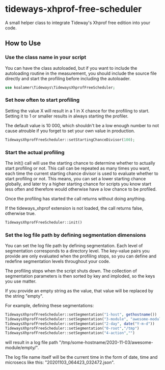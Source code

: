 # tideways-xhprof-free-scheduler

A small helper class to integrate Tideway's Xhprof free edition into your code.

## How to Use

### Use the class name in your script

You can have the class autoloaded, but if you want to include the autoloading routine in the measurement, you should include the source file directly and start the profiling before including the autoloader.

```php
use koalamer\Tideways\TidewaysXhprofFreeScheduler;
```

### Set how often to start profiling

Setting the value X will result in a 1 in X chance for the profiling to start. Setting it to 1 or smaller results in always starting the profiler.

The default value is 10 000, which shouldn't be a low enough number to not cause atrouble if you forget to set your own value in production.

```php
TidewaysXhprofFreeScheduler::setStartingChanceDivisor(100);
```

### Start the actual profiling

The init() call will use the starting chance to determine whether to actually start profiling or not. This call can be repeated as many times you want, each time the current starting chance divisor is used to evaluate whether to start profiling or not.
This means, you can set a lower starting chance globally, and later try a higher starting chance for scripts you know start less often and therefore would otherwise have a low chance to be profiled.

Once the profiling has started the call returns without doing anything.

If the tideways_xhprof extension is not loaded, the call returns false, otherwise true.

```php
TidewaysXhprofFreeScheduler::init()
```

### Set the log file path by defining segmentation dimensions

You can set the log file path by defining segmentation. Each level of segmentation corresponds to a directory level. The key-value pairs you provide are only evaluated when the profiling stops, so you can define and redefine segmentation levels throughout your code.

The profiling stops when the script shuts down. The collection of segmentation parameters is then sorted by key and imploded, so the keys you use matter.

If you provide an empty string as the value, that value will be replaced by the string "empty".

For example, defining these segmentations:

```php
TidewaysXhprofFreeScheduler::setSegmentation("1-host", gethostname())
TidewaysXhprofFreeScheduler::setSegmentation("3-module", "awesome-module")
TidewaysXhprofFreeScheduler::setSegmentation("2-day", date("Y-m-d"))
TidewaysXhprofFreeScheduler::setSegmentation("0-root","/tmp")
TidewaysXhprofFreeScheduler::setSegmentation("4-action","")
```

will result in a log file path "/tmp/some-hostname/2020-11-03/awesome-module/empty/".

The log file name itself will be the current time in the form of date, time and microsecs like this: "20201103_064423_032472.json".
